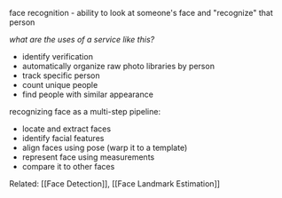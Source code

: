 face recognition - ability to look at someone's face and "recognize" that person

*what are the uses of a service like this?*
- identify verification
- automatically organize raw photo libraries by person
- track specific person
- count unique people
- find people with similar appearance

recognizing face as a multi-step pipeline:
- locate and extract faces
- identify facial features
- align faces using pose (warp it to a template)
- represent face using measurements
- compare it to other faces

Related: [[Face Detection]], [[Face Landmark Estimation]]